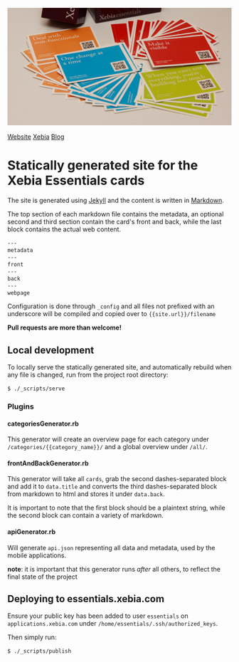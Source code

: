 ![Xebia Essentials](https://raw.githubusercontent.com/xebia/essentials/master/img/XebiaEssentialsCards.jpg?token=3891755__eyJzY29wZSI6IlJhd0Jsb2I6eGViaWEvZXNzZW50aWFscy9tYXN0ZXIvaW1nL1hlYmlhRXNzZW50aWFsc0NhcmRzLmpwZyIsImV4cGlyZXMiOjE0MDI4NjA4MDZ9--390a00c227c472015e94b6b0e613cc1785ef4bb0)

[Website](http://essentials.xebia.com)
[Xebia](http://www.xebia.com)
[Blog](http://blog.xebia.com)

# Statically generated site for the Xebia Essentials cards

The site is generated using [Jekyll](http://jekyllrb.com/) and the content is
written in [Markdown](http://daringfireball.net/projects/markdown).

The top section of each markdown file contains the metadata, an optional second
and third section contain the card's front and back, while the last block
contains the actual web content.

    ---
    metadata
    ---
    front
    ---
    back
    ---
    webpage

Configuration is done through `_config` and all files not prefixed with an
underscore will be compiled and copied over to `{{site.url}}/filename`

**Pull requests are more than welcome!**

## Local development

To locally serve the statically generated site, and automatically rebuild when
any file is changed, run from the project root directory:

    $ ./_scripts/serve

### Plugins

#### categoriesGenerator.rb

This generator will create an overview page for each category under
`/categories/{{category_name}}/` and a global overview under `/all/`.

#### frontAndBackGenerator.rb

This generator will take all `cards`, grab the second dashes-separated block
and add it to `data.title` and converts the third dashes-separated block from
markdown to html and stores it under `data.back`.

It is important to note that the first block should be a plaintext string,
while the second block can contain a variety of markdown.

#### apiGenerator.rb

Will generate `api.json` representing all data and metadata, used by the mobile
applications.

**note**: it is important that this generator runs *after* all others, to
reflect the final state  of the project

## Deploying to essentials.xebia.com

Ensure your public key has been added to user `essentials` on
`applications.xebia.com` under `/home/essentials/.ssh/authorized_keys`.

Then simply run:

    $ ./_scripts/publish
